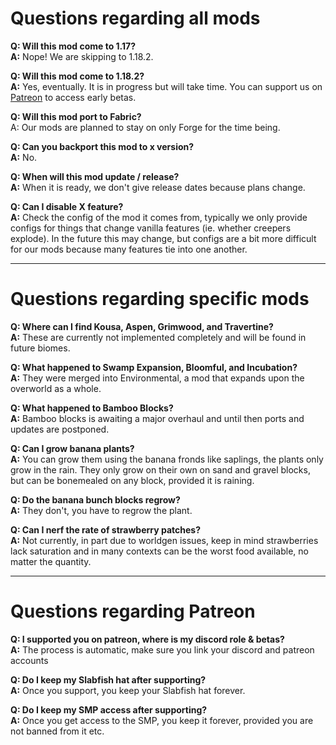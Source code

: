 # Questions regarding all mods

**Q: Will this mod come to 1.17?**  
**A:** Nope! We are skipping to 1.18.2.

**Q: Will this mod come to 1.18.2?**  
**A:** Yes, eventually. It is in progress but will take time. You can support us on [Patreon](https://www.patreon.com/teamabnormals) to access early betas.

**Q: Will this mod port to Fabric?**  
A: Our mods are planned to stay on only Forge for the time being.

**Q: Can you backport this mod to x version?**  
**A:** No.

**Q: When will this mod update / release?**  
**A:** When it is ready, we don't give release dates because plans change.

**Q: Can I disable X feature?**  
**A:** Check the config of the mod it comes from, typically we only provide configs for things that change vanilla features (ie. whether creepers explode). In the future this may change, but configs are a bit more difficult for our mods because many features tie into one another.

---

# Questions regarding specific mods

**Q: Where can I find Kousa, Aspen, Grimwood, and Travertine?**  
**A:** These are currently not implemented completely and will be found in future biomes.

**Q: What happened to Swamp Expansion, Bloomful, and Incubation?**  
**A:** They were merged into Environmental, a mod that expands upon the overworld as a whole.

**Q: What happened to Bamboo Blocks?**  
**A:** Bamboo blocks is awaiting a major overhaul and until then ports and updates are postponed.

**Q: Can I grow banana plants?**  
**A:** You can grow them using the banana fronds like saplings, the plants only grow in the rain. They only grow on their own on sand and gravel blocks, but can be bonemealed on any block, provided it is raining.

**Q: Do the banana bunch blocks regrow?**  
**A:** They don't, you have to regrow the plant.

**Q: Can I nerf the rate of strawberry patches?**  
**A:** Not currently, in part due to worldgen issues, keep in mind strawberries lack saturation and in many contexts can be the worst food available, no matter the quantity.

---

# Questions regarding Patreon

**Q: I supported you on patreon, where is my discord role & betas?**  
**A:** The process is automatic, make sure you link your discord and patreon accounts

**Q: Do I keep my Slabfish hat after supporting?**  
**A:** Once you support, you keep your Slabfish hat forever.

**Q: Do I keep my SMP access after supporting?**  
**A:** Once you get access to the SMP, you keep it forever, provided you are not banned from it etc.
